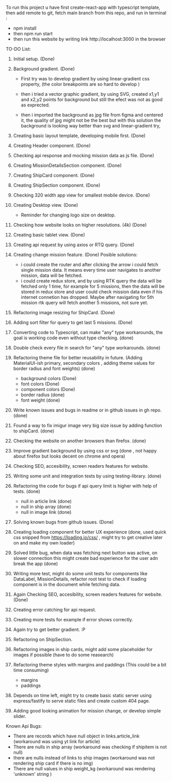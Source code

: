 To run this project u have first create-react-app with typescript template, then add remote to git, fetch main branch from this repo, and run in terminal :

- npm install
- then npm run start
- then run this website by writing link http://localhost:3000 in the browser

TO-DO List:

1. Initial setup. (Done)
2. Background gradient. (Done)

   - First try was to develop gradient by using linear-gradient css property, (the color breakpoints are so hard to develop )

   - then i tried a vector graphic gradient, by using SVG, created x1,y1 and x2,y2 points for background but still the efect was not as good as exprected.

   - then i imported the background as jpg file from figma and centered it, the quality of jpg might not be the best but with this solution the background is looking way better than svg and linear-gradient try,

3. Creating basic layout template, developing mobile first. (Done)
4. Creating Header component. (Done)
5. Checking api response and mocking mission data as js file. (Done)
6. Creating MissionDetailsSection component. (Done)
7. Creating ShipCard component. (Done)
8. Creating ShipSection component. (Done)
9. Checking 320 width app view for smallest mobile device. (Done)
10. Creating Desktop view. (Done)
    - Reminder for changing logo size on desktop.
11. Checking how website looks on higher resolutions. (4k) (Done)
12. Creating basic tablet view. (Done)
13. Creating api request by using axios or RTQ query. (Done)
14. Creating change mission feature. (Done)
    Posible solutions:
    - i could create the router and after clicking the arrow i could fetch single mission data. It means every time user navigates to another mission, data will be fetched.
    - i could create redux store, and by using RTK query the data will be fetched only 1 time, for example for 5 missions, then the data will be stored in redux store and user could check mission data even if his internet connetion has dropped. Maybe after navigating for 5th mission rtk query will fetch another 5 missions, not sure yet.
15. Refactoring image resizing for ShipCard. (Done)
16. Adding sort filter for query to get last 5 missions. (Done)
17. Converting code to Typescript, can make "any" type workarounds, the goal is working code even without type checking. (done)
18. Double check every file in search for "any" type workarounds. (done)
19. Refactoring theme file for better reusability in future. (Adding MaterialUI-ish primary, secondary colors , adding theme values for border radius and font weights) (done)
    - background colors (Done)
    - font colors (Done)
    - component colors (Done)
    - border radius (done)
    - font weight (done)
20. Write known issues and bugs in readme or in github issues in gh repo. (done)
21. Found a way to fix imigur image very big size issue by adding function to shipCard. (done)
22. Checking the website on another browsers than firefox. (done)
23. Improve gradient background by using css or svg (done , not happy about firefox but looks decent on chrome and opera)
24. Checking SEO, accesibility, screen readers features for website.
25. Writing some unit and integration tests by using testing-library. (done)
26. Refactoring the code for bugs if api query limit is higher with help of tests. (done)
    - null in article link (done)
    - null in ship array (done)
    - null in image link (done)
27. Solving known bugs from github issues. (Done)
28. Creating loading component for better UX experience (done, used quick css snipped from https://loading.io/css/ , might try to get creative later on and make my own loader)
29. Solved little bug, when data was fetching next button was active, on slower connection this might create bad experience for the user adn break the app (done)
30. Writing more test, might do some unit tests for components like DataLabel, MissionDetails, refactor root test to check if loading component is in the document while fetching data.
31. Again Checking SEO, accesibility, screen readers features for website. (Done)
32. Creating error catching for api request.
33. Creating more tests for example if error shows correctly.
34. Again try to get better gradient. :P
35. Refactoring on ShipSection.
36. Refactoring images in ship cards, might add some placeholder for images if possible (have to do some reasearch)
37. Refactoring theme styles with margins and paddings (This could be a bit time consuming)
    - margins
    - paddings
38. Depends on time left, might try to create basic static server using express/fastify to serve static files and create custom 404 page.
39. Adding good looking animation for mission change, or develop simple slider.

Known Api Bugs:

- There are records which have null object in links.article_link (workaround was using yt link for article)
- There are nulls in ship array (workaround was checking if shipitem is not null)
- there are nulls instead of links to ship images (workaround was not rendering ship card if there is no img)
- There are null values in ship weight_kg (workaround was rendering 'unknown' string )
